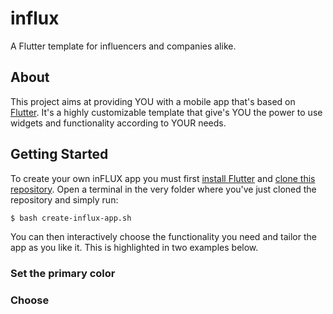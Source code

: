 # influx

A Flutter template for influencers and companies alike.

## About

This project aims at providing YOU with a mobile app that's based on [Flutter](https://flutter.io/). It's a highly customizable template that give's YOU the power to use widgets and functionality according to YOUR needs.

## Getting Started

To create your own inFLUX app you must first [install Flutter](https://flutter.io/docs/get-started/install) and [clone this repository](https://help.github.com/articles/cloning-a-repository/). Open a terminal in the very folder where you've just cloned the repository and simply run:
```bash
$ bash create-influx-app.sh
```
You can then interactively choose the functionality you need and tailor the app as you like it. This is highlighted in two examples below.

### Set the primary color

### Choose
